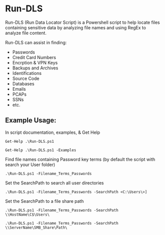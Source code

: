 Run-DLS
=======
Run-DLS (Run Data Locator Script) is a Powershell script to help locate files containing sensitive data by analyzing file names and using RegEx to analyze file content. 

Run-DLS can assist in finding: 
  * Passwords
  * Credit Card Numbers
  * Encrption & VPN Keys
  * Backups and Archives
  * Identifications
  * Source Code 
  * Databases
  * Emails
  * PCAPs
  * SSNs
  * etc.

## Example Usage: 
In script documentation, examples, & Get Help 
```
Get-Help .\Run-DLS.ps1
```
```
Get-Help .\Run-DLS.ps1 -Examples
```

Find file names containing Password key terms (by default the script with search your User folder) 
```
.\Run-DLS.ps1 -Filename_Terms_Passwords
```

Set the SearchPath to search all user directories 
```
.\Run-DLS.ps1 -Filename_Terms_Passwords -SearchPath <C:\Users\>]
```

Set the SearchPath to a file share path 
```
.\Run-DLS.ps1 -Filename_Terms_Passwords -SearchPath \\HostName\C$\Users\
```
```
.\Run-DLS.ps1 -Filename_Terms_Passwords -SearchPath \\ServerName\SMB_Share\Path\
```
